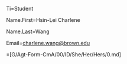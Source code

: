Ti=Student

Name.First=Hsin-Lei Charlene

Name.Last=Wang

Email=charlene.wang@brown.edu

=[G/Agt-Form-CmA/00/ID/She/Her/Hers/0.md]

